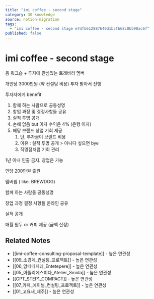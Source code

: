 ```yaml
---
title: "imi coffee - second stage"
category: 30-knowledge
source: notion-migration
tags:
  - "imi coffee - second stage e7dfb612887640d1b5fb68c0bb98ac6f"
published: false
---
```


# imi coffee - second stage

음 워크숍 + 투자에 관심있는 트레바리 멤버

개인당 3000만원 (약 컨설팅 비용) 투자 받아서 진행

투자자에게 benefit

1. 함께 하는 사람으로 공동성명
2. 창업 과정 및 결정사항들 공유
3. 실적 투명 공개
4. 손해 없음 but 이자 수익은 4% (은행 이자)
5. 헤당 브랜드 창업 기회 제공
   1. 단, 투자금이 브랜드 비용
   2. 이유 : 실적 투명 공개 > 아니다 싶으면 bye
   3. 직영점처럼 기회 관리

1년 이내 인출 금지. 창업은 가능

인당 200만원 출원

멤버쉽 ( like. BREWDOG)

함께 하는 사람들 공동성명

창업 과정 결정 사항들 온라인 공유

실적 공개

매월 원두 or 커피 제공 (금액 산정)

## Related Notes
- [[imi-coffee-consulting-proposal-template]] - 높은 연관성
- [[09_소경계_컨설팅_프로젝트]] - 높은 연관성
- [[06_앙떼떼페레_Entetepere]] - 높은 연관성
- [[05_아뜰리에스미다_Atelier_Smida]] - 높은 연관성
- [[GPT_STEP1_COMPACT]] - 높은 연관성
- [[07_카페_에이닐_컨설팅_프로젝트]] - 높은 연관성
- [[01_고요새_제주]] - 높은 연관성
